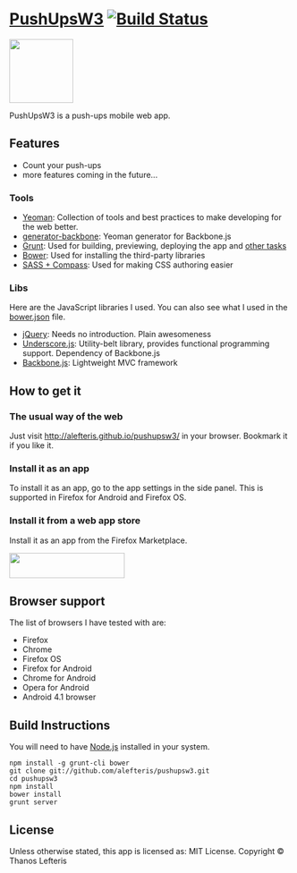 # [PushUpsW3](http://alefteris.github.io/pushupsw3/) [![Build Status](https://api.travis-ci.org/alefteris/pushupsw3.png?branch=master)](https://travis-ci.org/alefteris/pushupsw3)

<a href="http://alefteris.github.io/pushupsw3/">
  <img src="http://alefteris.github.io/pushupsw3/apple-touch-icon-114x114-precomposed.png" width="114">
</a>

PushUpsW3 is a push-ups mobile web app.

## Features

 * Count your push-ups
 * more features coming in the future...

### Tools

 * [Yeoman](http://yeoman.io/): Collection of tools and best practices to make developing for the web better.
 * [generator-backbone](https://github.com/yeoman/generator-backbone): Yeoman generator for Backbone.js
 * [Grunt](http://gruntjs.com/): Used for building, previewing, deploying the app and [other tasks](https://github.com/alefteris/pushupsw3/blob/master/Gruntfile.js)
 * [Bower](http://bower.io/): Used for installing the third-party libraries
 * [SASS + Compass](http://compass-style.org/): Used for making CSS authoring easier

### Libs

Here are the JavaScript libraries I used. You can also see what I used in the [bower.json](https://github.com/alefteris/pushupsw3/blob/master/bower.json) file.

 * [jQuery](http://jquery.com/): Needs no introduction. Plain awesomeness
 * [Underscore.js](http://underscorejs.org/): Utility-belt library, provides functional programming support. Dependency of Backbone.js
 * [Backbone.js](http://backbonejs.org/): Lightweight MVC framework

## How to get it

### The usual way of the web

Just visit <a href="http://alefteris.github.io/pushupsw3/">http://alefteris.github.io/pushupsw3/</a> in your browser. Bookmark it if you like it.

### Install it as an app

To install it as an app, go to the app settings in the side panel. This is supported in Firefox for Android and Firefox OS.

### Install it from a web app store

Install it as an app from the Firefox Marketplace.

<a href="https://marketplace.firefox.com/app/pushupsw3/">
  <img src="http://alefteris.github.io/pushupsw3/images-other/firefox-marketplace-badge.png" width="206" height="45">
</a>

## Browser support

The list of browsers I have tested with are:

 * Firefox
 * Chrome
 * Firefox OS
 * Firefox for Android
 * Chrome for Android
 * Opera for Android
 * Android 4.1 browser

## Build Instructions

You will need to have [Node.js](http://nodejs.org/) installed in your system.

``` shell
npm install -g grunt-cli bower
git clone git://github.com/alefteris/pushupsw3.git
cd pushupsw3
npm install
bower install
grunt server
```

## License

Unless otherwise stated, this app is licensed as: MIT License. Copyright © Thanos Lefteris
